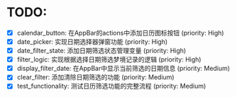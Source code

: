 # TODO:

- [x] calendar_button: 在AppBar的actions中添加日历图标按钮 (priority: High)
- [x] date_picker: 实现日期选择器弹窗功能 (priority: High)
- [x] date_filter_state: 添加日期筛选状态管理变量 (priority: High)
- [x] filter_logic: 实现根据选择日期筛选梦境记录的逻辑 (priority: High)
- [x] display_filter_date: 在AppBar中显示当前筛选的日期信息 (priority: Medium)
- [x] clear_filter: 添加清除日期筛选的功能 (priority: Medium)
- [x] test_functionality: 测试日历筛选功能的完整流程 (priority: Medium)
